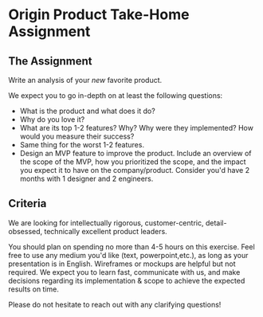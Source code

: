 # Origin Product Take-Home Assignment

## The Assignment
Write an analysis of your *new* favorite product.

We expect you to go in-depth on at least the following questions:

- What is the product and what does it do?
- Why do you love it?
- What are its top 1-2 features? Why? Why were they implemented? How would you measure their success?
- Same thing for the worst 1-2 features.
- Design an MVP feature to improve the product. Include an overview of the scope of the MVP, how you prioritized the scope, and the impact you expect it to have on the company/product. Consider you'd have 2 months with 1 designer and 2 engineers.

## Criteria
We are looking for intellectually rigorous, customer-centric, detail-obsessed, technically excellent product leaders.

You should plan on spending no more than 4-5 hours on this exercise. Feel free to use any medium you'd like (text, powerpoint,etc.), as long as your presentation is in English. Wireframes or mockups are helpful but not required. We expect you to learn fast, communicate with us, and make decisions regarding its implementation & scope to achieve the expected results on time.

Please do not hesitate to reach out with any clarifying questions!
